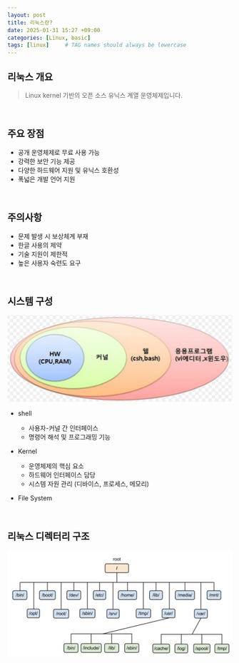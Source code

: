 ```yaml
---
layout: post
title: 리눅스란?
date: 2025-01-31 15:27 +09:00
categories: [Linux, basic]
tags: [linux]     # TAG names should always be lowercase
---
```



## 리눅스 개요
> Linux kernel 기반의 오픈 소스 유닉스 계열 운영체제입니다.

<br>

## 주요 장점
- 공개 운영체제로 무료 사용 가능
- 강력한 보안 기능 제공
- 다양한 하드웨어 지원 및 유닉스 호환성
- 폭넓은 개발 언어 지원

<br>

## 주의사항
- 문제 발생 시 보상체계 부재
- 한글 사용의 제약
- 기술 지원이 제한적
- 높은 사용자 숙련도 요구

<br>

## 시스템 구성
![시스템구성](../../assets/img/linux/linuxSystem.png)
- shell
  - 사용자-커널 간 인터페이스
  - 명령어 해석 및 프로그래밍 기능

- Kernel
  - 운영체제의 핵심 요소
  - 하드웨어 인터페이스 담당
  - 시스템 자원 관리 (디바이스, 프로세스, 메모리)

- File System

<br>

## 리눅스 디렉터리 구조
![리눅스 디렉터리 구조](../../assets/img/linux/linuxdirectory.png)